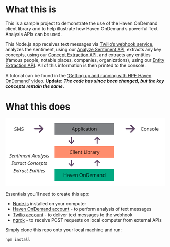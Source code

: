 # What this is
This is a sample project to demonstrate the use of the Haven OnDemand client library and to help illustrate how Haven OnDemand’s powerful Text Analysis APIs can be used.

This Node.js app receives text messages via [Twilio’s webhook service](https://www.twilio.com/platform/webhooks), analyzes the sentiment, using our [Analyze Sentiment API](https://dev.havenondemand.com/apis/analyzesentiment#overview), extracts any key concepts, using our [Concept Extraction API](https://dev.havenondemand.com/apis/extractconcepts#overview), and extracts any entities (famous people, notable places, companies, organizations), using our [Entity Extraction API](https://dev.havenondemand.com/apis/extractentities#overview). All of this information is then printed to the console.

A tutorial can be found in the ['Getting up and running with HPE Haven OnDemand' video](http://www.youtube.com/watch?v=8aW5XDbd4A8?t=15m32s). **Update: _The code has since been changed, but the key concepts remain the same._**

# What this does
![diagram](./diagram.png)

Essentials you’ll need to create this app:
* [Node.js](https://nodejs.org/en/) installed on your computer
* [Haven OnDemand account](http://havenondemand.com/) - to perform analysis of text messages
* [Twilio account](https://www.twilio.com ) - to deliver text messages to the webhook
* [ngrok](https://ngrok.com/) - to receive POST requests on local computer from external APIs

Simply clone this repo onto your local machine and run:

```
npm install
```

